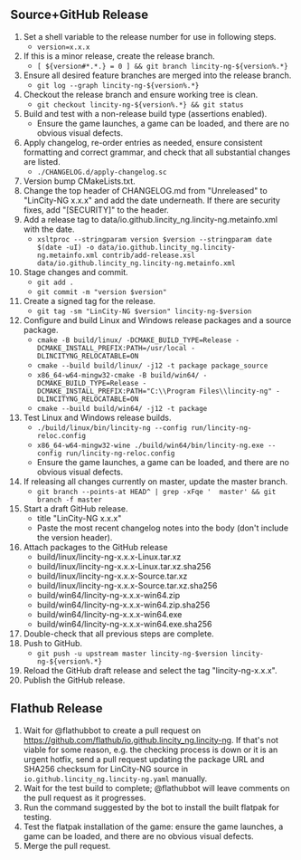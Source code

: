 ## Source+GitHub Release
 1. Set a shell variable to the release number for use in following steps.
    - `version=x.x.x`
 2. If this is a minor release, create the release branch.
    - `[ ${version#*.*.} = 0 ] && git branch lincity-ng-${version%.*}`
 3. Ensure all desired feature branches are merged into the release branch.
    - `git log --graph lincity-ng-${version%.*}`
 4. Checkout the release branch and ensure working tree is clean.
    - `git checkout lincity-ng-${version%.*} && git status`
 5. Build and test with a non-release build type (assertions enabled).
    - Ensure the game launches, a game can be loaded, and there are no obvious visual defects.
 6. Apply changelog, re-order entries as needed, ensure consistent formatting and correct grammar, and check that all substantial changes are listed.
    - `./CHANGELOG.d/apply-changelog.sc`
 7. Version bump CMakeLists.txt.
 8. Change the top header of CHANGELOG.md from "Unreleased" to "LinCity-NG x.x.x" and add the date underneath. If there are security fixes, add "[SECURITY]" to the header.
 9. Add a release tag to data/io.github.lincity_ng.lincity-ng.metainfo.xml with the date.
    - `xsltproc --stringparam version $version --stringparam date $(date -uI) -o data/io.github.lincity_ng.lincity-ng.metainfo.xml contrib/add-release.xsl data/io.github.lincity_ng.lincity-ng.metainfo.xml`
10. Stage changes and commit.
    - `git add .`
    - `git commit -m "version $version"`
11. Create a signed tag for the release.
    - `git tag -sm "LinCity-NG $version" lincity-ng-$version`
12. Configure and build Linux and Windows release packages and a source package.
    - `cmake -B build/linux/ -DCMAKE_BUILD_TYPE=Release -DCMAKE_INSTALL_PREFIX:PATH=/usr/local -DLINCITYNG_RELOCATABLE=ON`
    - `cmake --build build/linux/ -j12 -t package package_source`
    - `x86_64-w64-mingw32-cmake -B build/win64/ -DCMAKE_BUILD_TYPE=Release -DCMAKE_INSTALL_PREFIX:PATH="C:\\Program Files\\lincity-ng" -DLINCITYNG_RELOCATABLE=ON`
    - `cmake --build build/win64/ -j12 -t package`
13. Test Linux and Windows release builds.
    - `./build/linux/bin/lincity-ng --config run/lincity-ng-reloc.config`
    - `x86_64-w64-mingw32-wine ./build/win64/bin/lincity-ng.exe --config run/lincity-ng-reloc.config`
    - Ensure the game launches, a game can be loaded, and there are no obvious visual defects.
14. If releasing all changes currently on master, update the master branch.
    - `git branch --points-at HEAD^ | grep -xFqe '  master' && git branch -f master`
15. Start a draft GitHub release.
    - title "LinCity-NG x.x.x"
    - Paste the most recent changelog notes into the body (don't include the version header).
16. Attach packages to the GitHub release
    - build/linux/lincity-ng-x.x.x-Linux.tar.xz
    - build/linux/lincity-ng-x.x.x-Linux.tar.xz.sha256
    - build/linux/lincity-ng-x.x.x-Source.tar.xz
    - build/linux/lincity-ng-x.x.x-Source.tar.xz.sha256
    - build/win64/lincity-ng-x.x.x-win64.zip
    - build/win64/lincity-ng-x.x.x-win64.zip.sha256
    - build/win64/lincity-ng-x.x.x-win64.exe
    - build/win64/lincity-ng-x.x.x-win64.exe.sha256
17. Double-check that all previous steps are complete.
18. Push to GitHub.
    - `git push -u upstream master lincity-ng-$version lincity-ng-${version%.*}`
19. Reload the GitHub draft release and select the tag "lincity-ng-x.x.x".
20. Publish the GitHub release.


## Flathub Release
1. Wait for @flathubbot to create a pull request on https://github.com/flathub/io.github.lincity_ng.lincity-ng. If that's not viable for some reason, e.g. the checking process is down or it is an urgent hotfix, send a pull request updating the package URL and SHA256 checksum for LinCity-NG source in `io.github.lincity_ng.lincity-ng.yaml` manually.
2. Wait for the test build to complete; @flathubbot will leave comments on the pull request as it progresses.
3. Run the command suggested by the bot to install the built flatpak for testing.
4. Test the flatpak installation of the game: ensure the game launches, a game can be loaded, and there are no obvious visual defects.
5. Merge the pull request.
